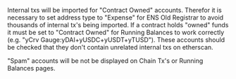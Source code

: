 Internal txs will be imported for "Contract Owned" accounts. Therefor it is necessary to set address type to "Expense" for ENS Old Registrar to avoid thousands of internal tx's being imported. If a contract holds "owned" funds it must be set to "Contract Owned" for Running Balances to work correctly (e.g. "yCrv Gauge:yDAI+yUSDC+yUSDT+yTUSD"). These accounts should be checked that they don't contain unrelated internal txs on etherscan.

"Spam" accounts will be not be displayed on Chain Tx's or Running Balances pages.

